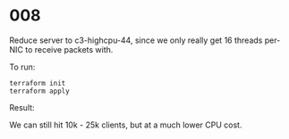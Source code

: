 # 008

Reduce server to c3-highcpu-44, since we only really get 16 threads per-NIC to receive packets with.

To run:

```console
terraform init
terraform apply
```

Result:

We can still hit 10k - 25k clients, but at a much lower CPU cost.
